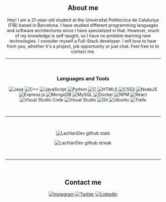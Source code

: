 <div align="center">
  
  <br />
  
## About me
  
Hey! I am a 21-year-old student at the Universitat Politècnica de Catalunya (FIB) based in Barcelona. I have studied different programming languages and software architectures since I have specialized in that. However, much of my knowledge is self-taught, so I have no problem learning new technologies. I consider myself a Full-Stack developer.
I will love to hear from you, whether it's a project, job opportunity or just chat. Feel free to to contact me.
  
  
-------------------
  
<br />
  
### Languages and Tools  
 ![Java](https://img.shields.io/badge/java-%23ED8B00.svg?style=for-the-badge&logo=java&logoColor=white) ![C++](https://img.shields.io/badge/c++-%2300599C.svg?style=for-the-badge&logo=c%2B%2B&logoColor=white) ![JavaScript](https://img.shields.io/badge/javascript-%23323330.svg?style=for-the-badge&logo=javascript&logoColor=%23F7DF1E) ![Python](https://img.shields.io/badge/python-%2314354C.svg?style=for-the-badge&logo=python&logoColor=white) ![C](https://img.shields.io/badge/c-%2300599C.svg?style=for-the-badge&logo=c&logoColor=white) ![HTML5](https://img.shields.io/badge/html5-%23E34F26.svg?style=for-the-badge&logo=html5&logoColor=white) ![CSS3](https://img.shields.io/badge/css3-%231572B6.svg?style=for-the-badge&logo=css3&logoColor=white) ![NodeJS](https://img.shields.io/badge/node.js-%2343853D.svg?style=for-the-badge&logo=node.js&logoColor=white) ![Express.js](https://img.shields.io/badge/express.js-%23404d59.svg?style=for-the-badge&logo=express&logoColor=%2361DAFB) ![MongoDB](https://img.shields.io/badge/MongoDB-%234ea94b.svg?style=for-the-badge&logo=mongodb&logoColor=white) ![MySQL](https://img.shields.io/badge/mysql-%2300f.svg?style=for-the-badge&logo=mysql&logoColor=white) ![Docker](https://img.shields.io/badge/docker-%230db7ed.svg?style=for-the-badge&logo=docker&logoColor=white) ![NPM](https://img.shields.io/badge/NPM-%23000000.svg?style=for-the-badge&logo=npm&logoColor=white) ![React](https://img.shields.io/badge/react-%2320232a.svg?style=for-the-badge&logo=react&logoColor=%2361DAFB) ![Visual Studio Code](https://img.shields.io/badge/VisualStudioCode-0078d7.svg?style=for-the-badge&logo=visual-studio-code&logoColor=white) ![Visual Studio](https://img.shields.io/badge/VisualStudio-5C2D91.svg?style=for-the-badge&logo=visual-studio&logoColor=white) ![Git](https://img.shields.io/badge/git-%23121011.svg?style=for-the-badge&logo=github&logoColor=white) ![Ubuntu](https://img.shields.io/badge/Ubuntu-E95420?style=for-the-badge&logo=ubuntu&logoColor=white) ![Trello](https://img.shields.io/badge/Trello-%23026AA7.svg?style=for-the-badge&logo=Trello&logoColor=white)
  
  <br />
  
-------------------
  
  <br />
  
![LachlanDev github stats](https://github-readme-stats.vercel.app/api?username=gerardalvarez&show_icons=true&theme=radical&count_private=true&include_all_commits=true)

![LachlanDev github streak](https://github-readme-streak-stats.herokuapp.com/?user=gerardalvarez&theme=radical&include_all_commits=true&count_private=true)
  
<br />
  
-------------------
  
<br />
  
## Contact me
<a href="https://www.instagram.com/gerardalvarez_/">![Instagram](https://img.shields.io/badge/gerardalvarez_-%23E4405F.svg?style=for-the-badge&logo=Instagram&logoColor=white)</a> <a href="https://twitter.com/gritaman123">![Twitter](https://img.shields.io/badge/GerardAlvarezDev-%231DA1F2.svg?style=for-the-badge&logo=Twitter&logoColor=white)</a> <a href="https://www.linkedin.com/in/gerardalvarezizquierdo/">![LinkedIn](https://img.shields.io/badge/linkedin-%230077B5.svg?style=for-the-badge&logo=linkedin&logoColor=white)
</a> 
  
<br />
 <div>
